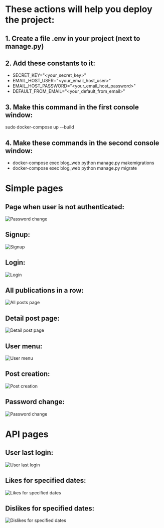 # These actions will help you deploy the project:
## 1.   Create a file **.env** in your project (next to manage.py)
## 2.   Add these constants to it:
* SECRET_KEY="<your_secret_key>"
* EMAIL_HOST_USER="<your_email_host_user>"
* EMAIL_HOST_PASSWORD="<your_email_host_password>"
* DEFAULT_FROM_EMAIL="<your_default_from_email>"
## 3.   Make this command in the first console window:
sudo docker-compose up --build
## 4.   Make these commands in the second console window:
* docker-compose exec blog_web python manage.py makemigrations
* docker-compose exec blog_web python manage.py migrate

# Simple pages
## Page when user is not authenticated:
![Password change](https://github.com/OsnovaDT/Blog/blob/main/readme_images/user_is_not_authenticated.png)

## Signup:
![Signup](https://github.com/OsnovaDT/Blog/blob/main/readme_images/signup.png)

## Login:
![Login](https://github.com/OsnovaDT/Blog/blob/main/readme_images/login.png)

## All publications in a row:
![All posts page](https://github.com/OsnovaDT/Blog/blob/main/readme_images/all_posts.png)

## Detail post page:
![Detail post page](https://github.com/OsnovaDT/Blog/blob/main/readme_images/post.png)

## User menu:
![User menu](https://github.com/OsnovaDT/Blog/blob/main/readme_images/user_menu.png)

## Post creation:
![Post creation](https://github.com/OsnovaDT/Blog/blob/main/readme_images/post_creation.png)

## Password change:
![Password change](https://github.com/OsnovaDT/Blog/blob/main/readme_images/password_change.png)

# API pages
## User last login:
![User last login](https://github.com/OsnovaDT/Blog/blob/main/readme_images/api/last_login.png)

## Likes for specified dates:
![Likes for specified dates](https://github.com/OsnovaDT/Blog/blob/main/readme_images/api/likes_dates.png)

## Dislikes for specified dates:
![Dislikes for specified dates](https://github.com/OsnovaDT/Blog/blob/main/readme_images/api/dislikes_dates.png)
